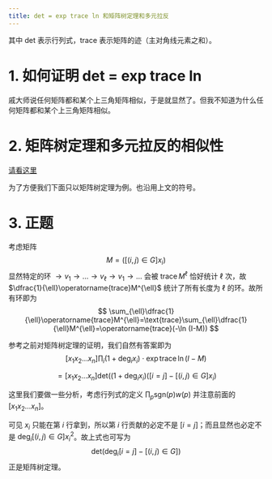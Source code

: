 ```yaml
---
title: det = exp trace ln 和矩阵树定理和多元拉反
---
```


其中 det 表示行列式，trace 表示矩阵的迹（主对角线元素之和）。

# 1. 如何证明 det = exp trace ln

戚大师说任何矩阵都和某个上三角矩阵相似，于是就显然了。但我不知道为什么任何矩阵都和某个上三角矩阵相似。

# 2. 矩阵树定理和多元拉反的相似性

[请看这里](https://xyix.gitee.io/posts/?page=1&postname=multi-lagrange-inv)

为了方便我们下面只以矩阵树定理为例。也沿用上文的符号。

# 3. 正题

考虑矩阵
$$
M=\left([(i,j)\in G\right]x_i)
$$
显然特定的环 $\rightarrow v_1\rightarrow\ldots\rightarrow v_{\ell}\rightarrow v_1\rightarrow\ldots$ 会被 $\operatorname{trace}M^{\ell}$ 恰好统计 $\ell$ 次，故 $\dfrac{1}{\ell}\operatorname{trace}M^{\ell}$ 统计了所有长度为 $\ell$ 的环。故所有环即为
$$
\sum_{\ell}\dfrac{1}{\ell}\operatorname{trace}M^{\ell}=\text{trace}\sum_{\ell}\dfrac{1}{\ell}M^{\ell}=\operatorname{trace}(-\ln (I-M))
$$

参考之前对矩阵树定理的证明，我们自然有答案即为
$$
[x_1x_2...x_n]\prod_i(1+\text{deg}_ix_i)\cdot\operatorname{exp}\operatorname{trace}\ln(I-M)
$$

$$
=[x_1x_2...x_n]\text{det}((1+\text{deg}_ix_i)([i=j]-[(i,j)\in G]x_i)
$$

这里我们要做一些分析，考虑行列式的定义 $\prod_p\text{sgn}(p)w(p)$ 并注意前面的 $[x_1x_2...x_n]$。

可见 $x_i$ 只能在第 $i$ 行拿到，所以第 $i$ 行贡献的必定不是 $[i=j]$；而且显然也必定不是 $\text{deg}_i[(i,j)\in G]x^2_i$。故上式也可写为
$$
\text{det}(\text{deg}_i[i=j]-[(i,j)\in G])
$$
正是矩阵树定理。